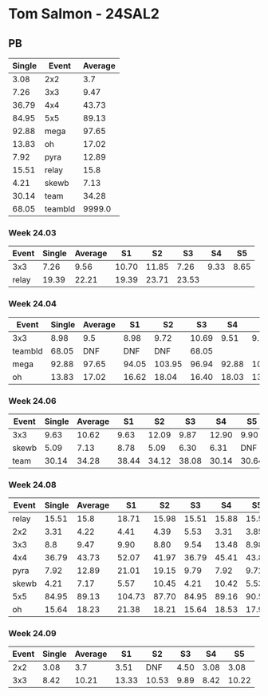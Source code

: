 # Tom Salmon - 24SAL2

## PB
|Single|Event|Average|
|----|----|----|
|3.08|2x2|3.7|
|7.26|3x3|9.47|
|36.79|4x4|43.73|
|84.95|5x5|89.13|
|92.88|mega|97.65|
|13.83|oh|17.02|
|7.92|pyra|12.89|
|15.51|relay|15.8|
|4.21|skewb|7.13|
|30.14|team|34.28|
|68.05|teambld|9999.0|
### Week 24.03
|Event|Single|Average|S1|S2|S3|S4|S5|
|-----|-------|------|--|--|--|--|--|
|3x3|7.26|9.56|10.70|11.85|7.26|9.33|8.65|
|relay|19.39|22.21|19.39|23.71|23.53| | |
### Week 24.04
|Event|Single|Average|S1|S2|S3|S4|S5|
|-----|-------|------|--|--|--|--|--|
|3x3|8.98|9.5|8.98|9.72|10.69|9.51|9.28|
|teambld|68.05|DNF|DNF|DNF|68.05| | |
|mega|92.88|97.65|94.05|103.95|96.94|92.88|101.97|
|oh|13.83|17.02|16.62|18.04|16.40|18.03|13.83|
### Week 24.06
|Event|Single|Average|S1|S2|S3|S4|S5|
|-----|-------|------|--|--|--|--|--|
|3x3|9.63|10.62|9.63|12.09|9.87|12.90|9.90|
|skewb|5.09|7.13|8.78|5.09|6.30|6.31|DNF|
|team|30.14|34.28|38.44|34.12|38.08|30.14|30.64|
### Week 24.08
|Event|Single|Average|S1|S2|S3|S4|S5|
|-----|-------|------|--|--|--|--|--|
|relay|15.51|15.8|18.71|15.98|15.51|15.88|15.55|
|2x2|3.31|4.22|4.41|4.39|5.53|3.31|3.85|
|3x3|8.8|9.47|9.90|8.80|9.54|13.48|8.98|
|4x4|36.79|43.73|52.07|41.97|36.79|45.41|43.81|
|pyra|7.92|12.89|21.01|19.15|9.79|7.92|9.72|
|skewb|4.21|7.17|5.57|10.45|4.21|10.42|5.53|
|5x5|84.95|89.13|104.73|87.70|84.95|89.16|90.52|
|oh|15.64|18.23|21.38|18.21|15.64|18.53|17.94|
### Week 24.09
|Event|Single|Average|S1|S2|S3|S4|S5|
|-----|-------|------|--|--|--|--|--|
|2x2|3.08|3.7|3.51|DNF|4.50|3.08|3.08|
|3x3|8.42|10.21|13.33|10.53|9.89|8.42|10.22|
